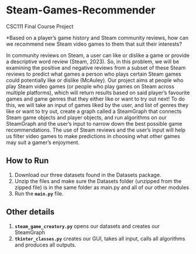 # Steam-Games-Recommender
CSC111 Final Course Project

*Based on a player’s game history and Steam community
reviews, how can we recommend new Steam video games to them that suit their interests?

In community reviews on Steam, a user can like or dislike a game or provide a descriptive word review (Steam, 2023). So, in this problem, we will be examining the positive and negative reviews from a subset of these Steam reviews to predict what games a person who plays certain Steam games could potentially like or dislike (McAuley). Our project aims at people who play Steam video games (or people who play games on Steam across multiple platforms), which will return results based on said player’s favourite games and game genres that they either like or want to try out next! To do this, we will take an input of games liked by the user, and list of genres they like or want to try out, create a graph called a SteamGraph that connects Steam game objects and player objects, and run algorithms on our SteamGraph and the user’s input to narrow down the best possible game recommendations. The use of Steam reviews and the user’s input will help us filter video games to make predictions in choosing what other games may suit a gamer’s enjoyment. 

## How to Run
1. Download our three datasets found in the Datasets package.
2. Unzip the files and make sure the Datasets folder (unzipped from the zipped file) is in the same folder as main.py and all
of our other modules
3. Run the **`main.py`** file.

## Other details 
1.  **`steam_game_creatory.py`** opens our datasets and creates our SteamGraph
2.   **`tkinter_classes.py`** creates our GUI, takes all input, calls all algorithms and produces all outputs. 
